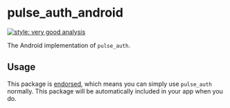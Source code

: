 # pulse_auth_android

[![style: very good analysis][very_good_analysis_badge]][very_good_analysis_link]

The Android implementation of `pulse_auth`.

## Usage

This package is [endorsed][endorsed_link], which means you can simply use `pulse_auth`
normally. This package will be automatically included in your app when you do.

[endorsed_link]: https://flutter.dev/docs/development/packages-and-plugins/developing-packages#endorsed-federated-plugin
[very_good_analysis_badge]: https://img.shields.io/badge/style-very_good_analysis-B22C89.svg
[very_good_analysis_link]: https://pub.dev/packages/very_good_analysis